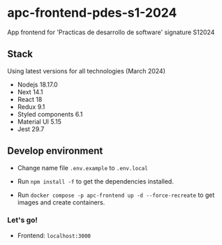 # apc-frontend-pdes-s1-2024

App frontend for 'Practicas de desarrollo de software' signature S12024

## Stack

Using latest versions for all technologies (March 2024)

- Nodejs 18.17.0
- Next 14.1
- React 18
- Redux 9.1
- Styled components 6.1
- Material UI 5.15
- Jest 29.7

## Develop environment

- Change name file `.env.example` to `.env.local`

- Run `npm install -f` to get the dependencies installed.

- Run `docker compose -p apc-frontend up -d --force-recreate` to get images and create containers.

### Let's go!

- Frontend: `localhost:3000`
